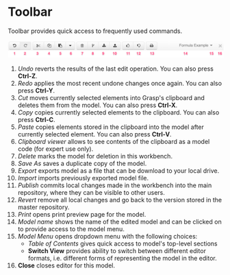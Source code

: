 # Toolbar

Toolbar provides quick access to frequently used commands.

![Toolbar](../img/Toolbar.png)

1. *Undo* reverts the results of the last edit operation. You can also press **Ctrl-Z**.
2. *Redo* applies the most recent undone changes once again. You can also press **Ctrl-Y**.
3. *Cut* moves currently selected elements into Grasp's clipboard and deletes them from the model. You can also press **Ctrl-X**.
4. *Copy* copies currently selected elements to the clipboard. You can also press **Ctrl-C**.
5. *Paste* copies elements stored in the clipboard into the model after currently selected element. You can also press **Ctrl-V**.
6. *Clipboard viewer* allows to see contents of the clipboard as a model code (for expert use only).
7. *Delete* marks the model for deletion in this workbench.
8. *Save As* saves a duplicate copy of the model.
9. *Export* exports model as a file that can be download to your local drive.
10. *Import* imports previously exported model file.
11. *Publish* commits local changes made in the workbench into the main repository, where they can be visible to other users.
12. *Revert* remove all local changes and go back to the version stored in the master repository.
13. *Print* opens print preview page for the model.
14. *Model name* shows the name of the edited model and can be clicked on to provide access to the model menu.
15. *Model Menu* opens dropdown menu with the following choices:
    * *Table of Contents* gives quick access to model's top-level sections
    *  **Switch View** provides ability to switch between different editor formats, i.e. different forms of representing the model in the editor.
16. **Close** closes editor for this model.
